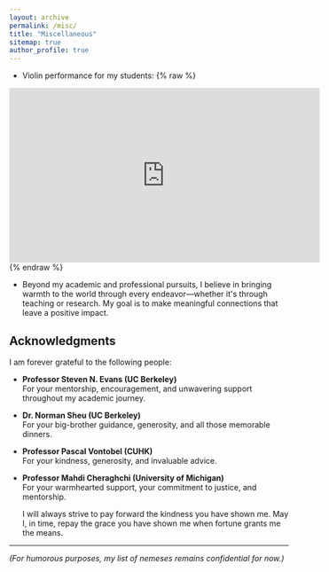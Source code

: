 ```yaml
---
layout: archive
permalink: /misc/
title: "Miscellaneous"
sitemap: true
author_profile: true
---
```


* Violin performance for my students: 
{% raw %}
<iframe width="560" height="315" src="https://www.youtube.com/embed/qQO7ZkHDt_8" frameborder="0" allowfullscreen></iframe>
{% endraw %}

* Beyond my academic and professional pursuits, I believe in bringing warmth to the world through every endeavor—whether it's through teaching or research. My goal is to make meaningful connections that leave a positive impact.

## Acknowledgments

I am forever grateful to the following people:

- **Professor Steven N. Evans (UC Berkeley)**  
  For your mentorship, encouragement, and unwavering support throughout my academic journey.  
- **Dr. Norman Sheu (UC Berkeley)**  
  For your big-brother guidance, generosity, and all those memorable dinners.  
- **Professor Pascal Vontobel (CUHK)**  
  For your kindness, generosity, and invaluable advice.  
- **Professor Mahdi Cheraghchi (University of Michigan)**  
  For your warmhearted support, your commitment to justice, and mentorship.

  I will always strive to pay forward the kindness you have shown me. May I, in time, repay the grace you have shown me when fortune grants me the means.

---

*(For humorous purposes, my list of nemeses remains confidential for now.)*  







